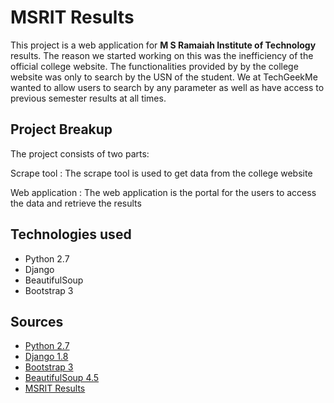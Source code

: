 MSRIT Results
===================


This project is a web application for **M S Ramaiah Institute of Technology** results. The reason we started working on this was the inefficiency of the official college website. The functionalities provided by by the college website was only to search by the USN of the student. We at TechGeekMe wanted to allow users to search by any parameter as well as have access to previous semester results at all times.



## Project Breakup ##
The project consists of two parts:

Scrape tool
:  The scrape tool is used to get data from the college website

Web application
:   The web application is the portal for the users to access the data and retrieve the results


## Technologies used ##

 - Python 2.7
 - Django
 - BeautifulSoup
 - Bootstrap 3


Sources
----------
- [Python 2.7][1]
- [Django 1.8][2]
- [Bootstrap 3][3]
- [BeautifulSoup 4.5][4]
- [MSRIT Results][5]


[1]: https://www.python.org/downloads/release/python-2713/
[2]: https://github.com/django/django
[3]: http://getbootstrap.com/getting-started/#download
[4]: https://www.crummy.com/software/BeautifulSoup/
[5]: http://exam.msrit.edu/
